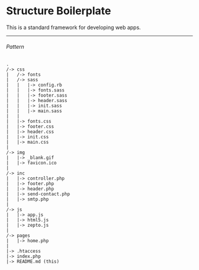 Structure Boilerplate
=====================

This is a standard framework for developing web apps.

---


###### Pattern

    .
    /-> css
    |   /-> fonts
    |   /-> sass
    |   |   |-> config.rb
    |   |   |-> fonts.sass
    |   |   |-> footer.sass
    |   |   |-> header.sass
    |   |   |-> init.sass
    |   |   |-> main.sass
    |   |  
    |   |-> fonts.css
    |   |-> footer.css
    |   |-> header.css
    |   |-> init.css
    |   |-> main.css
    |   
    /-> img
    |   |-> _blank.gif
    |   |-> favicon.ico
    |
    /-> inc
    |   |-> controller.php
    |   |-> footer.php
    |   |-> header.php
    |   |-> send-contact.php
    |   |-> smtp.php
    |
    /-> js
    |   |-> app.js
    |   |-> html5.js
    |   |-> zepto.js
    |
    /-> pages
    |   |-> home.php
    |
    |-> .htaccess
    |-> index.php
    |-> README.md (this)